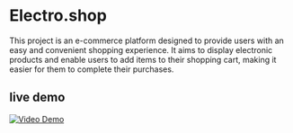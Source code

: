 # Electro.shop
This project is an e-commerce platform designed to provide users with an easy and convenient shopping experience. It aims to display electronic products and enable users to add items to their shopping cart, making it easier for them to complete their purchases. 

## live demo
[![Video Demo](https://i9.ytimg.com/vi_webp/R2c192hCcM4/maxresdefault.webp?v=6728a382&sqp=CNTGorkG&rs=AOn4CLAI3xvx_BYf6pCMRzgTYIKedTEpbw)](https://youtu.be/R2c192hCcM4)


